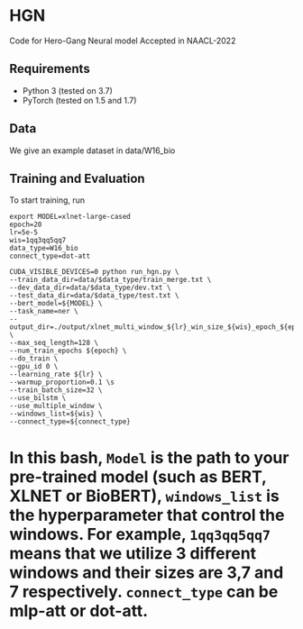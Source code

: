 # HGN
Code for Hero-Gang Neural model Accepted in NAACL-2022

## Requirements

- Python 3 (tested on 3.7)
- PyTorch (tested on 1.5 and 1.7)
## Data

We give an example dataset in data/W16_bio


## Training and Evaluation
To start training, run

```
export MODEL=xlnet-large-cased
epoch=20
lr=5e-5
wis=1qq3qq5qq7
data_type=W16_bio
connect_type=dot-att

CUDA_VISIBLE_DEVICES=0 python run_hgn.py \
--train_data_dir=data/$data_type/train_merge.txt \
--dev_data_dir=data/$data_type/dev.txt \
--test_data_dir=data/$data_type/test.txt \
--bert_model=${MODEL} \
--task_name=ner \
--output_dir=./output/xlnet_multi_window_${lr}_win_size_${wis}_epoch_${epoch}_${connect_type} \
--max_seq_length=128 \
--num_train_epochs ${epoch} \
--do_train \
--gpu_id 0 \
--learning_rate ${lr} \
--warmup_proportion=0.1 \s
--train_batch_size=32 \
--use_bilstm \
--use_multiple_window \
--windows_list=${wis} \
--connect_type=${connect_type}
```

In this bash, `Model` is the path to your pre-trained model (such as BERT, XLNET or BioBERT), `windows_list` is the hyperparameter that control the windows.
For example, `1qq3qq5qq7` means that we utilize 3 different windows and their sizes are 3,7 and 7 respectively. `connect_type` can be mlp-att or dot-att.
=======

